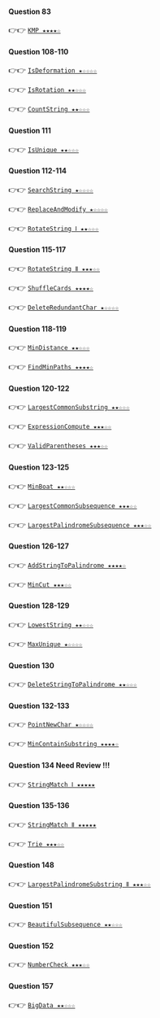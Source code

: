 #### Question 83

👉👉  [`KMP ★★★★☆`](https://github.com/jevishoo/algorithm_learning/blob/master/code/String/KMP.java)

#### Question 108-110

👉👉  [`IsDeformation ★☆☆☆☆`](https://github.com/jevishoo/algorithm_learning/blob/master/code/String/IsDeformation.java)

👉👉  [`IsRotation ★★☆☆☆`](https://github.com/jevishoo/algorithm_learning/blob/master/code/String/IsRotation.java)

👉👉  [`CountString ★★☆☆☆`](https://github.com/jevishoo/algorithm_learning/blob/master/code/String/CountString.java)

#### Question 111

👉👉  [`IsUnique ★★☆☆☆`](https://github.com/jevishoo/algorithm_learning/blob/master/code/String/IsUnique.java)

#### Question 112-114

👉👉  [`SearchString ★☆☆☆☆`](https://github.com/jevishoo/algorithm_learning/blob/master/code/String/SearchString.java)

👉👉  [`ReplaceAndModify ★☆☆☆☆`](https://github.com/jevishoo/algorithm_learning/blob/master/code/String/ReplaceAndModify.java)

👉👉  [`RotateString Ⅰ ★★☆☆☆`](https://github.com/jevishoo/algorithm_learning/blob/master/code/String/RotateString.java)

#### Question 115-117

👉👉  [`RotateString Ⅱ ★★★☆☆`](https://github.com/jevishoo/algorithm_learning/blob/master/code/String/RotateString.java)

👉👉  [`ShuffleCards ★★★★☆`](https://github.com/jevishoo/algorithm_learning/blob/master/code/String/ShuffleCards.java)

👉👉  [`DeleteRedundantChar ★☆☆☆☆`](https://github.com/jevishoo/algorithm_learning/blob/master/code/String/DeleteRedundantChar.java)

#### Question 118-119

👉👉  [`MinDistance ★★☆☆☆`](https://github.com/jevishoo/algorithm_learning/blob/master/code/String/MinDistance.java)

👉👉  [`FindMinPaths ★★★★☆`](https://github.com/jevishoo/algorithm_learning/blob/master/code/String/FindMinPaths.java)

#### Question 120-122

👉👉  [`LargestCommonSubstring ★★☆☆☆`](https://github.com/jevishoo/algorithm_learning/blob/master/code/String/LargestCommonSubstring.java)

👉👉  [`ExpressionCompute ★★★☆☆`](https://github.com/jevishoo/algorithm_learning/blob/master/code/String/ExpressionCompute.java)

👉👉  [`ValidParentheses ★★★☆☆`](https://github.com/jevishoo/algorithm_learning/blob/master/code/String/ValidParentheses.java)

#### Question 123-125

👉👉  [`MinBoat ★★☆☆☆`](https://github.com/jevishoo/algorithm_learning/blob/master/code/String/MinBoat.java)

👉👉  [`LargestCommonSubsequence ★★★☆☆`](https://github.com/jevishoo/algorithm_learning/blob/master/code/String/LargestCommonSubsequence.java)

👉👉  [`LargestPalindromeSubsequence ★★★☆☆`](https://github.com/jevishoo/algorithm_learning/blob/master/code/String/LargestPalindromeSubsequence.java)

#### Question 126-127

👉👉  [`AddStringToPalindrome ★★★★☆`](https://github.com/jevishoo/algorithm_learning/blob/master/code/String/AddStringToPalindrome.java)

👉👉  [`MinCut ★★★☆☆`](https://github.com/jevishoo/algorithm_learning/blob/master/code/String/MinCut.java)

#### Question 128-129

👉👉  [`LowestString ★★☆☆☆`](https://github.com/jevishoo/algorithm_learning/blob/master/code/String/LowestString.java)

👉👉  [`MaxUnique ★☆☆☆☆`](https://github.com/jevishoo/algorithm_learning/blob/master/code/String/MaxUnique.java)

#### Question 130

👉👉  [`DeleteStringToPalindrome ★★☆☆☆`](https://github.com/jevishoo/algorithm_learning/blob/master/code/String/DeleteStringToPalindrome.java)

#### Question 132-133

👉👉  [`PointNewChar ★☆☆☆☆`](https://github.com/jevishoo/algorithm_learning/blob/master/code/String/PointNewChar.java)

👉👉  [`MinContainSubstring ★★★★☆`](https://github.com/jevishoo/algorithm_learning/blob/master/code/String/MinContainSubstring.java)

#### Question 134 Need Review !!!

👉👉  [`StringMatch Ⅰ ★★★★★`](https://github.com/jevishoo/algorithm_learning/blob/master/code/String/StringMatch.java)

#### Question 135-136

👉👉  [`StringMatch Ⅱ ★★★★★`](https://github.com/jevishoo/algorithm_learning/blob/master/code/String/StringMatch.java)

👉👉  [`Trie ★★★☆☆`](https://github.com/jevishoo/algorithm_learning/blob/master/code/String/Trie.java)

#### Question 148

👉👉  [`LargestPalindromeSubstring Ⅱ ★★★☆☆`](https://github.com/jevishoo/algorithm_learning/blob/master/code/String/LargestPalindromeSubstring.java)

#### Question 151

👉👉  [`BeautifulSubsequence ★★☆☆☆`](https://github.com/jevishoo/algorithm_learning/blob/master/code/String/BeautifulSubsequence.java)

#### Question 152

👉👉  [`NumberCheck ★★★☆☆`](https://github.com/jevishoo/algorithm_learning/blob/master/code/String/NumberCheck.java)

#### Question 157

👉👉  [`BigData ★★☆☆☆`](https://github.com/jevishoo/algorithm_learning/blob/master/code/String/BigData.java)
